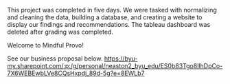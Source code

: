 This project was completed in five days. We were tasked with normalizing and cleaning the data, building a database, and creating a website to display our findings and recommendations. The tableau dashboard was deleted after grading was completed. 

Welcome to Mindful Provo!

See our business proposal below. 
https://byu-my.sharepoint.com/:p:/g/personal/neaston2_byu_edu/ES0b83Tgo8lIhDpCo-7X6WEBEwbLVe8CQsHxpdj_89d-5g?e=8EWLb7
